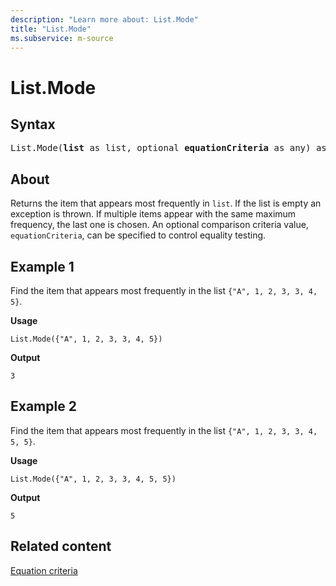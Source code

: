```yaml
---
description: "Learn more about: List.Mode"
title: "List.Mode"
ms.subservice: m-source
---
```

# List.Mode

## Syntax

<pre>
List.Mode(<b>list</b> as list, optional <b>equationCriteria</b> as any) as any
</pre>
  
## About

Returns the item that appears most frequently in `list`. If the list is empty an exception is thrown. If multiple items appear with the same maximum frequency, the last one is chosen. An optional comparison criteria value, `equationCriteria`, can be specified to control equality testing.

## Example 1

Find the item that appears most frequently in the list `{"A", 1, 2, 3, 3, 4, 5}`.

**Usage**

```powerquery-m
List.Mode({"A", 1, 2, 3, 3, 4, 5})
```

**Output**

`3`

## Example 2

Find the item that appears most frequently in the list `{"A", 1, 2, 3, 3, 4, 5, 5}`.

**Usage**

```powerquery-m
List.Mode({"A", 1, 2, 3, 3, 4, 5, 5})
```

**Output**

`5`

## Related content

[Equation criteria](list-functions.md#equation-criteria)
